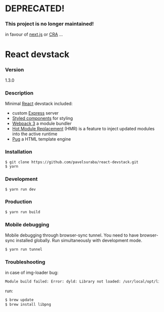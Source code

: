 # DEPRECATED!
### This project is no longer maintained!
in favour of [next.js](https://github.com/zeit/next.js/) or [CRA](https://github.com/facebookincubator/create-react-app)
...
# React devstack

### Version
1.3.0

### Description
Minimal [React](https://facebook.github.io/react/) devstack included:
* custom [Express](http://expressjs.com/) server
* [Styled components](https://styled-components.com/) for styling
* [Webpack 3](https://webpack.github.io/) a module bundler
* [Hot Module Replacement](https://webpack.github.io/docs/hot-module-replacement.html) (HMR) is a feature to inject updated modules into the active runtime
* [Pug](https://pugjs.org/api/getting-started.html) a HTML template engine

### Installation
```sh
$ git clone https://github.com/pavelsuraba/react-devstack.git
$ yarn
```

### Development
```sh
$ yarn run dev
```

### Production
```sh
$ yarn run build
```

### Mobile debugging
Mobile debugging through browser-sync tunnel. You need to have browser-sync installed globally.
Run simultaneously with development mode.
```sh
$ yarn run tunnel
```

### Troubleshooting
in case of img-loader bug:
```sh
Module build failed: Error: dyld: Library not loaded: /usr/local/opt/libpng/lib/libpng16.16.dylib
```

run:
```sh
$ brew update
$ brew install libpng
```